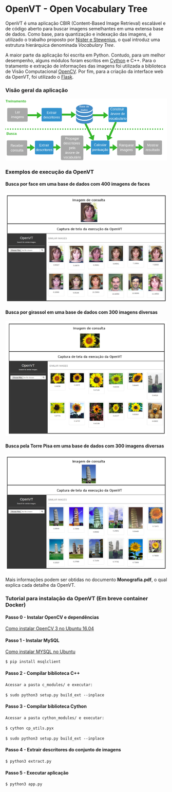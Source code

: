 # OpenVT - Open Vocabulary Tree

OpenVT é uma aplicação CBIR (Content-Based Image Retrieval) escalável e de código aberto para buscar imagens semelhantes em uma extensa base de dados. Como base, para quantização e indexação das imagens, é utilizado o trabalho proposto por [Nister e Stewenius](https://ieeexplore.ieee.org/document/1641018/), o qual introduz uma estrutura hierárquica denominada *Vocabulary Tree*.

A maior parte da aplicação foi escrita em Python. Contudo, para um melhor desempenho, alguns módulos foram escritos em [Cython](http://cython.org/) e C++. Para o tratamento e extração de informações das imagens foi utilizada a biblioteca de Visão Computacional [OpenCV](https://opencv.org/). Por fim, para a criação da interface web da OpenVT, foi utilizado o [Flask](http://flask.pocoo.org/).

### Visão geral da aplicação

![teste](https://github.com/giullianopaz/OpenVT/blob/master/visao_geral.png "Visão Geral")

### Exemplos de execução da OpenVT

#### Busca por face em uma base de dados com 400 imagens de faces
![](https://github.com/giullianopaz/OpenVT/blob/master/face.png "Busca por Face")

#### Busca por girassol em uma base de dados com 300 imagens diversas
![](https://github.com/giullianopaz/OpenVT/blob/master/girassol.png "Busca por Girassol")

#### Busca pela Torre Pisa em uma base de dados com 300 imagens diversas
![](https://github.com/giullianopaz/OpenVT/blob/master/pisa.png "Busca pela Torre Pisa")

Mais informações podem ser obtidas no documento **Monografia.pdf**, o qual explica cada detalhe da OpenVT.

### Tutorial para instalação da OpenVT (Em breve container Docker)

#### Passo 0 - Instalar OpenCV e dependências

[Como instalar OpenCV 3 no Ubuntu 16.04](https://www.pyimagesearch.com/2016/10/24/ubuntu-16-04-how-to-install-opencv/)

#### Passo 1 - Instalar MySQL

[Como instalar MYSQL no Ubuntu](https://www.digitalocean.com/community/tutorials/how-to-install-mysql-on-ubuntu-16-04)
	
	$ pip install msqlclient

#### Passo 2 - Compilar biblioteca C++ 
	
	Acessar a pasta c_modules/ e executar:
	
	$ sudo python3 setup.py build_ext --inplace

#### Passo 3 - Compilar biblioteca Cython
	
	Acessar a pasta cython_modules/ e executar:
    	
	$ cython cp_utils.pyx 
	
	$ sudo python3 setup.py build_ext --inplace

#### Passo 4 - Extrair descritores do conjunto de imagens

	$ python3 extract.py

#### Passo 5 - Executar aplicação

   	$ python3 app.py
